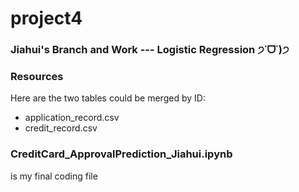 # project4

### Jiahui's Branch and Work --- Logistic Regression  ੭˙ᗜ˙)੭

### Resources
Here are the two tables could be merged by ID:

- application_record.csv
- credit_record.csv

### CreditCard_ApprovalPrediction_Jiahui.ipynb
is my final coding file
